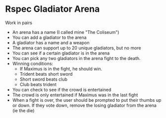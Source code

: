 # Rspec Gladiator Arena

Work in pairs

* An arena has a name (I called mine "The Coliseum")
* You can add a gladiator to the arena
* A gladiator has a name and a weapon
* The arena can support up to 20 unique gladiators, but no more
* You can see if a certain gladiator is in the arena
* You can pick any two gladiators in the arena fight to the death.
* Winning conditions:
  * If Maximus is in the fight, he should win.
  * Trident beats short sword
  * Short sword beats club
  * Club beats trident
* You can check to see if the crowd is entertained
* The crowd is only entertained if Maximus was in the last fight
* When a fight is over, the user should be prompted to put their thumbs up or down. If they vote down, remove the losing gladiator from the arena (ie the die)


